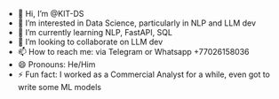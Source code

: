 - 👋 Hi, I’m @KIT-DS
- 👀 I’m interested in Data Science, particularly in NLP and LLM dev
- 🌱 I’m currently learning NLP, FastAPI, SQL
- 💞️ I’m looking to collaborate on LLM dev
- 📫 How to reach me: via Telegram or Whatsapp +77026158036
- 😄 Pronouns: He/Him
- ⚡ Fun fact: I worked as a Commercial Analyst for a while, even got to write some ML models

<!---
KIT-DS/KIT-DS is a ✨ special ✨ repository because its `README.md` (this file) appears on your GitHub profile.
You can click the Preview link to take a look at your changes.
--->
